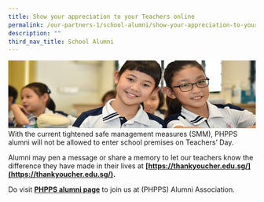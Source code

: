 ```yaml
---
title: Show your appreciation to your Teachers online
permalink: /our-partners-1/school-alumni/show-your-appreciation-to-your-teachers-online/
description: ""
third_nav_title: School Alumni
---
```

![](/images/Website%20Banners%20Subpage/948x260%20masterhead%20-%20Our%20Partners3.jpg)
With the current tightened safe management measures (SMM), PHPPS alumni will not be allowed to enter school premises on Teachers’ Day.  
  
Alumni may pen a message or share a memory to let our teachers know the difference they have made in their lives at **[https://thankyoucher.edu.sg/](https://thankyoucher.edu.sg/).**  
  

Do visit [**PHPPS alumni page**](https://staging.d3ud1e33ljueqf.amplifyapp.com/our-partners-1/school-alumni) to join us at (PHPPS) Alumni Association.